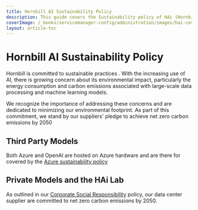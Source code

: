 ```yaml
---
title: Hornbill AI Sustainability Policy
description: This guide covers the Sustainability policy of HAi (Hornbill AI) features within your environment. 
coverImage: /_books/servicemanager-config/administration/images/hai-cover.jpg
layout: article-toc
---
```


# Hornbill AI Sustainability Policy

Hornbill is committed to sustainable practices <!--as outlined in our [Corporate Social Responsibility](https://www.hornbill.com/hubfs/Policies/Corporate%20Social%20Responsibility.pdf) policy-->. With the increasing use of AI, there is growing concern about its environmental impact, particularly the energy consumption and carbon emissions associated with large-scale data processing and machine learning models.

We recognize the importance of addressing these concerns and are dedicated to minimizing our environmental footprint. As part of this commitment, we stand by our suppliers' pledge to achieve net zero carbon emissions by 2050

## Third Party Models

Both Azure and OpenAI are hosted on Azure hardware and are there for covered by the [Azure sustainability policy](https://azure.microsoft.com/en-gb/explore/global-infrastructure/sustainability)

## Private Models and the HAi Lab

As outlined in our [Corporate Social Responsibility](https://www.hornbill.com/hubfs/Policies/Corporate%20Social%20Responsibility.pdf) policy, our data center supplier are committed to net zero carbon emissions by 2050.